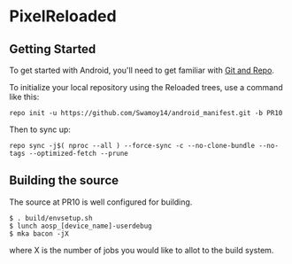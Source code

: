 PixelReloaded
===========

Getting Started
---------------

To get started with Android, you'll need to get
familiar with [Git and Repo](http://source.android.com/source/using-repo.html).

To initialize your local repository using the Reloaded trees, use a command like this:

    repo init -u https://github.com/Swamoy14/android_manifest.git -b PR10

Then to sync up:

    repo sync -j$( nproc --all ) --force-sync -c --no-clone-bundle --no-tags --optimized-fetch --prune

Building the source
---------------

The source at PR10 is well configured for building.

    $ . build/envsetup.sh
    $ lunch aosp_[device_name]-userdebug
    $ mka bacon -jX

where X is the number of jobs you would like to allot to the build system.
